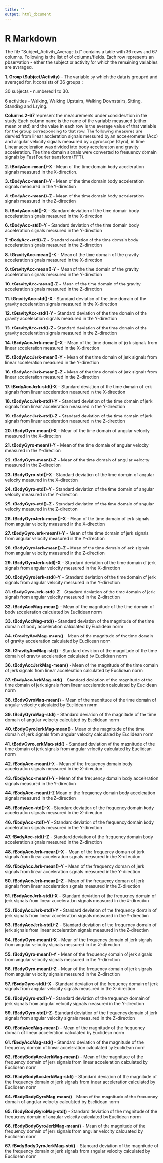 ```yaml
---
title: ''
output: html_document
---
```


# R Markdown
The file "Subject_Activity_Average.txt" contains a table with 36 rows and 67 columns. Following is the list of of columns/fields. Each row represents an pbservation - either the subject or activity for which the remaining variables are averaged.

**1. Group (Subject/Activity)** - The variable by which the data is grouped and averaged for. It consists of 36 groups :

30 subjects - numbered 1 to 30.

6 activities - Walking, Walking Upstairs, Walking Downstairs, Sitting, Standing and Laying.

**Columns 2-67** represent the measurements under consideration in the study. Each column name is the name of the variable measured (either mean or std) and the value in each row is the average value of that variable for the group corresponding to that row. The following measures are dervied from linear accleration signals measured by an accelerometer (Acc) and angular velocity signals measured by a gyroscope (Gyro), in time. Linear acceleration was divided into body acceleration and gravity acceleration.
The time domain signals were converted to frequency domain signals  by Fast Fourier transform (FFT).


**2. tBodyAcc-mean()-X** - Mean of the time domain body acceleration signals measured in the X-direction.

**3. tBodyAcc-mean()-Y** - Mean of the time domain body acceleration signals measured in the Y-direction

**4. tBodyAcc-mean()-Z** - Mean of the time domain body acceleration signals measured in the Z-direction

**5. tBodyAcc-std()-X** -  Standard deviation of the time domain body acceleration signals measured in the X-direction

**6. tBodyAcc-std()-Y** -  Standard deviation of the time domain body acceleration signals measured in the Y-direction

**7. tBodyAcc-std()-Z** -  Standard deviation of the time domain body acceleration signals measured in the Z-direction

**8. tGravityAcc-mean()-X** - Mean of the time domain of the gravity acceleration signals measured in the X-direction

**9. tGravityAcc-mean()-Y** - Mean of the time domain of the gravity acceleration signals measured in the Y-direction

**10. tGravityAcc-mean()-Z** - Mean of the time domain of the gravity acceleration signals measured in the Z-direction

**11. tGravityAcc-std()-X** - Standard deviation of the time domain of the gravity acceleration signals measured in the X-direction

**12. tGravityAcc-std()-Y** - Standard deviation of the time domain of the gravity acceleration signals measured in the Y-direction

**13. tGravityAcc-std()-Z** - Standard deviation of the time domain of the gravity acceleration signals measured in the Z-direction

**14. tBodyAccJerk-mean()-X** - Mean of the time domain of jerk signals from linear acceleration measured in the X-direction

**15. tBodyAccJerk-mean()-Y** - Mean of the time domain of jerk signals from linear acceleration measured in the Y-direction

**16. tBodyAccJerk-mean()-Z** - Mean of the time domain of jerk signals from linear acceleration measured in the Z-direction

**17. tBodyAccJerk-std()-X** - Standard deviation of the time domain of jerk signals from linear acceleration measured in the X-direction

**18. tBodyAccJerk-std()-Y** - Standard deviation of the time domain of jerk signals from linear acceleration measured in the Y-direction

**19. tBodyAccJerk-std()-Z** - Standard deviation of the time domain of jerk signals from linear acceleration measured in the Z-direction

**20. tBodyGyro-mean()-X** - Mean of the time domain of angular velocity measured in the X-direction

**21. tBodyGyro-mean()-Y** - Mean of the time domain of angular velocity measured in the Y-direction

**22. tBodyGyro-mean()-Z** - Mean of the time domain of angular velocity measured in the Z-direction

**23. tBodyGyro-std()-X** - Standard deviation of the time domain of angular velocity measured in the X-direction

**24. tBodyGyro-std()-Y** - Standard deviation of the time domain of angular velocity measured in the Y-direction

**25. tBodyGyro-std()-Z** - Standard deviation of the time domain of angular velocity measured in the Z-direction

**26. tBodyGyroJerk-mean()-X** - Mean of the time domain of jerk signals from angular velocity measured in the X-direction

**27. tBodyGyroJerk-mean()-Y** - Mean of the time domain of jerk signals from angular velocity measured in the Y-direction

**28. tBodyGyroJerk-mean()-Z** - Mean of the time domain of jerk signals from angular velocity measured in the Z-direction

**29. tBodyGyroJerk-std()-X** - Standard deviation of the time domain of jerk signals from angular velocity measured in the X-direction

**30. tBodyGyroJerk-std()-Y** - Standard deviation of the time domain of jerk signals from angular velocity measured in the Y-direction

**31. tBodyGyroJerk-std()-Z** - Standard deviation of the time domain of jerk signals from angular velocity measured in the Z-direction

**32. tBodyAccMag-mean()** - Mean of the magnitude of the time domain of body acceleration calculated by Euclidean norm

**33. tBodyAccMag-std()** - Standard deviation of the magnitude of the time domain of body acceleration calculated by Euclidean norm

**34. tGravityAccMag-mean()** - Mean of the magnitude of the time domain of gravity acceleration calculated by Euclidean norm

**35. tGravityAccMag-std()** - Standard deviaion of the magnitude of the time domain of gravity acceleration calculated by Euclidean norm

**36. tBodyAccJerkMag-mean()** - Mean of the magnitude of the time domain of jerk signals from linear acceleration calculated by Euclidean norm

**37. tBodyAccJerkMag-std()** - Standard deviation of the magnitude of the time domain of jerk signals from linear acceleration calculated by Euclidean norm

**38. tBodyGyroMag-mean()** - Mean of the magnitude of the time domain of angular velocity calculated by Euclidean norm

**39. tBodyGyroMag-std()** - Standard deviation of the magnitude of the time domain of angular velocity calculated by Euclidean norm

**40. tBodyGyroJerkMag-mean()** - Mean of the magnitude of the time domain of jerk signals from angular velocity calculated by Euclidean norm

**41. tBodyGyroJerkMag-std()** - Standard deviation of the magnitude of the time domain of jerk signals from angular velocity calculated by Euclidean norm

**42. fBodyAcc-mean()-X** - Mean of the frequency domain body acceleration signals measured in the X-direction

**43. fBodyAcc-mean()-Y** - Mean of the frequency domain body acceleration signals measured in the Y-direction

**44. fBodyAcc-mean()-Z** Mean of the frequency domain body acceleration signals measured in the Z-direction

**45. fBodyAcc-std()-X** - Standard deviation of the frequency domain body acceleration signals measured in the X-direction

**46. fBodyAcc-std()-Y** - Standard deviation of the frequency domain body acceleration signals measured in the Y-direction

**47. fBodyAcc-std()-Z** - Standard deviation of the frequency domain body acceleration signals measured in the Z-direction

**48. fBodyAccJerk-mean()-X** - Mean of the frequency domain of jerk signals from linear acceleration signals measured in the X-direction

**49. fBodyAccJerk-mean()-Y** - Mean of the frequency domain of jerk signals from linear acceleration signals measured in the Y-direction

**50. fBodyAccJerk-mean()-Z** - Mean of the frequency domain of jerk signals from linear acceleration signals measured in the Z-direction

**51. fBodyAccJerk-std()-X** - Standard deviation of the frequency domain of jerk signals from linear acceleration signals measured in the X-direction

**52. fBodyAccJerk-std()-Y** - Standard deviation of the frequency domain of jerk signals from linear acceleration signals measured in the Y-direction

**53. fBodyAccJerk-std()-Z** - Standard deviation of the frequency domain of jerk signals from linear acceleration signals measured in the Z-direction

**54. fBodyGyro-mean()-X** - Mean of the frequency domain of jerk signals from angular velocity signals measured in the X-direction

**55. fBodyGyro-mean()-Y** - Mean of the frequency domain of jerk signals from angular velocity signals measured in the Y-direction

**56. fBodyGyro-mean()-Z** - Mean of the frequency domain of jerk signals from angular velocity signals measured in the Z-direction

**57. fBodyGyro-std()-X** - Standard deviation of the frequency domain of jerk signals from angular velocity signals measured in the X-direction

**58. fBodyGyro-std()-Y** - Standard deviation of the frequency domain of jerk signals from angular velocity signals measured in the Y-direction

**59. fBodyGyro-std()-Z**- Standard deviation of the frequency domain of jerk signals from angular velocity signals measured in the Z-direction

**60. fBodyAccMag-mean()** - Mean of the magnitude of the frequency domain of linear acceleration calculated by Euclidean norm

**61. fBodyAccMag-std()** - Standard deviation of the magnitude of the frequency domain of linear acceleration calculated by Euclidean norm

**62. fBodyBodyAccJerkMag-mean()** - Mean of the magnitude of the frequency domain of jerk signals from linear acceleration calculated by Euclidean norm

**63. fBodyBodyAccJerkMag-std()** - Standard deviation of the magnitude of the frequency domain of jerk signals from linear acceleration calculated by Euclidean norm

**64. fBodyBodyGyroMag-mean()** - Mean of the magnitude of the frequency domain of angular velocity calculated by Euclidean norm

**65. fBodyBodyGyroMag-std()** - Standard deviation of the magnitude of the frequency domain of angular velocity calculated by Euclidean norm

**66. fBodyBodyGyroJerkMag-mean()** - Mean of the magnitude of the frequency domain of jerk signals from angular velocity calculated by Euclidean norm

**67. fBodyBodyGyroJerkMag-std()** - Standard deviation of the magnitude of the frequency domain of jerk signals from angular velocity calculated by Euclidean norm